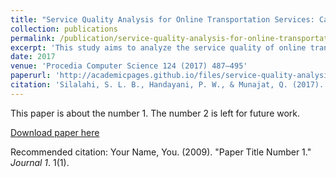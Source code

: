 ```yaml
---
title: "Service Quality Analysis for Online Transportation Services: Case Study of GO-JEK"
collection: publications
permalink: /publication/service-quality-analysis-for-online-transportation-services
excerpt: 'This study aims to analyze the service quality of online transportation focusing on the technology aspect. The measurement developed from previous related studies includes three dimensions which are service quality, information quality, and system quality.'
date: 2017
venue: 'Procedia Computer Science 124 (2017) 487–495'
paperurl: 'http://academicpages.github.io/files/service-quality-analysis-for-online-transportation-services.pdf'
citation: 'Silalahi, S. L. B., Handayani, P. W., & Munajat, Q. (2017). Service Quality Analysis for Online Transportation Services: Case Study of GO-JEK. <i>Procedia Computer Science</i>, 124, pp. 487-495.'
---
```

This paper is about the number 1. The number 2 is left for future work.

[Download paper here](http://academicpages.github.io/files/paper1.pdf)

Recommended citation: Your Name, You. (2009). "Paper Title Number 1." <i>Journal 1</i>. 1(1).
